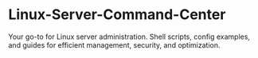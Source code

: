 # Linux-Server-Command-Center
 Your go-to for Linux server administration. Shell scripts, config examples, and guides for efficient management, security, and optimization.
